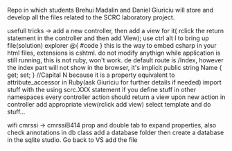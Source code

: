 Repo in which students Brehui Madalin and Daniel Giuriciu will store and 
develop all the files related to the SCRC laboratory project.

usefull tricks ->
add a new controller, then add a view for it( rclick the return statement in the controller and then add View);
use ctrl alt l to bring up file(solution) explorer
@{ #code }  this is the way to embed csharp in your html files, extensions is cshtml.
do not modify anythign while application is still running, this is not ruby, won't work.
de default route is /Index, however the index part will not show in the browser, it's implicit
public string Name { get; set; } //Capital N because it is a property equivalent to attribute_accessor in Ruby(ask Giuriciu for further details if needed)
import stuff with the using scrc.XXX statement if you define stuff in other namespaces
every controller action should return a view
upon new action in controller add appropriate view(rclick add view) select template and do stuff...

wifi cmrssi -> cmrssiB414
prop and double tab to expand properties, also check annotations in db class
add a database folder then create a database in the sqlite studio. Go back to VS add the file 

